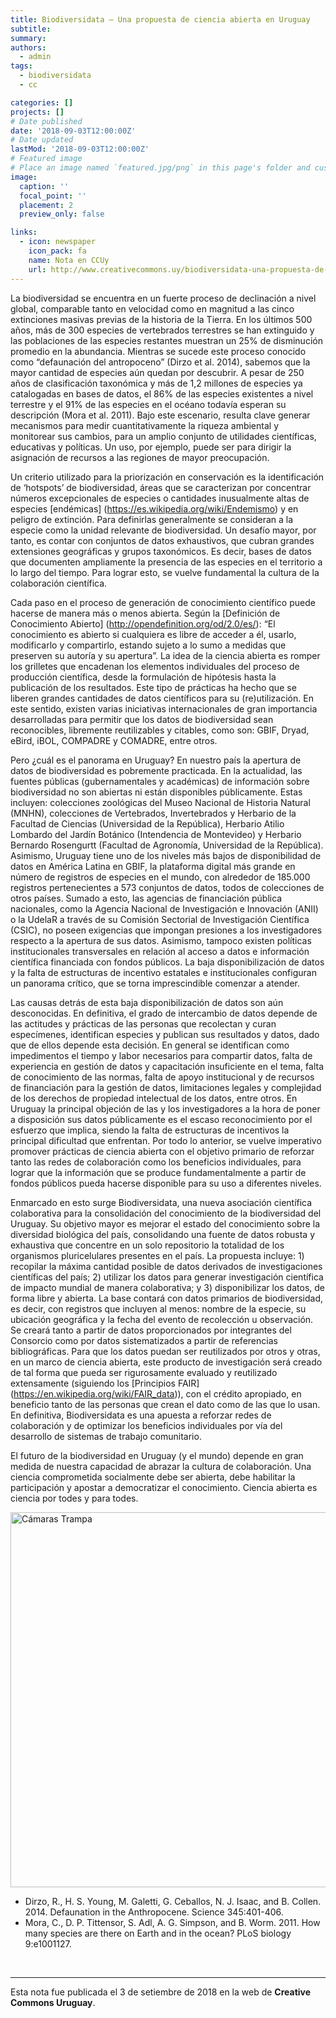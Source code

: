 ```yaml
---
title: Biodiversidata – Una propuesta de ciencia abierta en Uruguay
subtitle:
summary:
authors:
  - admin
tags:
  - biodiversidata
  - cc

categories: []
projects: []
# Date published
date: '2018-09-03T12:00:00Z'
# Date updated
lastMod: '2018-09-03T12:00:00Z'
# Featured image
# Place an image named `featured.jpg/png` in this page's folder and customize its options here.
image:
  caption: ''
  focal_point: ''
  placement: 2
  preview_only: false

links:
  - icon: newspaper
    icon_pack: fa
    name: Nota en CCUy
    url: http://www.creativecommons.uy/biodiversidata-una-propuesta-de-ciencia-abierta-en-uruguay/
---
```


La biodiversidad se encuentra en un fuerte proceso de declinación a nivel global, comparable tanto en velocidad como en magnitud a las cinco extinciones masivas previas de la historia de la Tierra. En los últimos 500 años, más de 300 especies de vertebrados terrestres se han extinguido y las poblaciones de las especies restantes muestran un 25% de disminución promedio en la abundancia. Mientras se sucede este proceso conocido como “defaunación del antropoceno” (Dirzo et al. 2014), sabemos que la mayor cantidad de especies aún quedan por descubrir. A pesar de 250 años de clasificación taxonómica y más de 1,2 millones de especies ya catalogadas en bases de datos, el 86% de las especies existentes a nivel terrestre y el 91% de las especies en el océano todavía esperan su descripción (Mora et al. 2011). Bajo este escenario, resulta clave generar mecanismos para medir cuantitativamente la riqueza ambiental y monitorear sus cambios, para un amplio conjunto de utilidades científicas, educativas y políticas. Un uso, por ejemplo, puede ser para dirigir la asignación de recursos a las regiones de mayor preocupación.

Un criterio utilizado para la priorización en conservación es la identificación de ‘hotspots’ de biodiversidad, áreas que se caracterizan por concentrar números excepcionales de especies o cantidades inusualmente altas de especies [endémicas] (https://es.wikipedia.org/wiki/Endemismo) y en peligro de extinción. Para definirlas generalmente se consideran a la especie como la unidad relevante de biodiversidad. Un desafío mayor, por tanto, es contar con conjuntos de datos exhaustivos, que cubran grandes extensiones geográficas y grupos taxonómicos. Es decir, bases de datos que documenten ampliamente la presencia de las especies en el territorio a lo largo del tiempo. Para lograr esto, se vuelve fundamental la cultura de la colaboración científica.

Cada paso en el proceso de generación de conocimiento científico puede hacerse de manera más o menos abierta. Según la [Definición de Conocimiento Abierto] (http://opendefinition.org/od/2.0/es/): “El conocimiento es abierto si cualquiera es libre de acceder a él, usarlo, modificarlo y compartirlo, estando sujeto a lo sumo a medidas que preserven su autoría y su apertura”. La idea de la ciencia abierta es romper los grilletes que encadenan los elementos individuales del proceso de producción científica, desde la formulación de hipótesis hasta la publicación de los resultados. Este tipo de prácticas ha hecho que se liberen grandes cantidades de datos científicos para su (re)utilización. En este sentido, existen varias iniciativas internacionales de gran importancia desarrolladas para permitir que los datos de biodiversidad sean reconocibles, libremente reutilizables y citables, como son: GBIF, Dryad, eBird, iBOL, COMPADRE y COMADRE, entre otros.

Pero ¿cuál es el panorama en Uruguay? En nuestro país la apertura de datos de biodiversidad es pobremente practicada. En la actualidad, las fuentes públicas (gubernamentales y académicas) de información sobre biodiversidad no son abiertas ni están disponibles públicamente. Estas incluyen: colecciones zoológicas del Museo Nacional de Historia Natural (MNHN), colecciones de Vertebrados, Invertebrados y Herbario de la Facultad de Ciencias (Universidad de la República), Herbario Atilio Lombardo del Jardín Botánico (Intendencia de Montevideo) y Herbario Bernardo Rosengurtt (Facultad de Agronomía, Universidad de la República). Asimismo, Uruguay tiene uno de los niveles más bajos de disponibilidad de datos en América Latina en GBIF, la plataforma digital más grande en número de registros de especies en el mundo, con alrededor de 185.000 registros pertenecientes a 573 conjuntos de datos, todos de colecciones de otros países. Sumado a esto, las agencias de financiación pública nacionales, como la Agencia Nacional de Investigación e Innovación (ANII) o la UdelaR a través de su Comisión Sectorial de Investigación Científica (CSIC), no poseen exigencias que impongan presiones a los investigadores respecto a la apertura de sus datos. Asimismo, tampoco existen políticas institucionales transversales en relación al acceso a datos e información científica financiada con fondos públicos. La baja disponibilización de datos y la falta de estructuras de incentivo estatales e institucionales configuran un panorama crítico, que se torna imprescindible comenzar a atender.

Las causas detrás de esta baja disponibilización de datos son aún desconocidas. En definitiva, el grado de intercambio de datos depende de las actitudes y prácticas de las personas que recolectan y curan especímenes, identifican especies y publican sus resultados y datos, dado que de ellos depende esta decisión. En general se identifican como impedimentos el tiempo y labor necesarios para compartir datos, falta de experiencia en gestión de datos y capacitación insuficiente en el tema, falta de conocimiento de las normas, falta de apoyo institucional y de recursos de financiación para la gestión de datos, limitaciones legales y complejidad de los derechos de propiedad intelectual de los datos, entre otros. En Uruguay la principal objeción de las y los investigadores a la hora de poner a disposición sus datos públicamente es el escaso reconocimiento por el esfuerzo que implica, siendo la falta de estructuras de incentivos la principal dificultad que enfrentan. Por todo lo anterior, se vuelve imperativo promover prácticas de ciencia abierta con el objetivo primario de reforzar tanto las redes de colaboración como los beneficios individuales, para lograr que la información que se produce fundamentalmente a partir de fondos públicos pueda hacerse disponible para su uso a diferentes niveles.

Enmarcado en esto surge Biodiversidata, una nueva asociación científica colaborativa para la consolidación del conocimiento de la biodiversidad del Uruguay. Su objetivo mayor es mejorar el estado del conocimiento sobre la diversidad biológica del país, consolidando una fuente de datos robusta y exhaustiva que concentre en un solo repositorio la totalidad de los organismos pluricelulares presentes en el país. La propuesta incluye: 1) recopilar la máxima cantidad posible de datos derivados de investigaciones científicas del país; 2) utilizar los datos para generar investigación científica de impacto mundial de manera colaborativa; y 3) disponibilizar los datos, de forma libre y abierta. La base contará con datos primarios de biodiversidad, es decir, con registros que incluyen al menos: nombre de la especie, su ubicación geográfica y la fecha del evento de recolección u observación. Se creará tanto a partir de datos proporcionados por integrantes del Consorcio como por datos sistematizados a partir de referencias bibliográficas. Para que los datos puedan ser reutilizados por otros y otras, en un marco de ciencia abierta, este producto de investigación será creado de tal forma que pueda ser rigurosamente evaluado y reutilizado extensamente (siguiendo los [Principios FAIR] (https://en.wikipedia.org/wiki/FAIR_data)), con el crédito apropiado, en beneficio tanto de las personas que crean el dato como de las que lo usan. En definitiva, Biodiversidata es una apuesta a reforzar redes de colaboración y de optimizar los beneficios individuales por vía del desarrollo de sistemas de trabajo comunitario.

El futuro de la biodiversidad en Uruguay (y el mundo) depende en gran medida de nuestra capacidad de abrazar la cultura de colaboración. Una ciencia comprometida socialmente debe ser abierta, debe habilitar la participación y apostar a democratizar el conocimiento. Ciencia abierta es ciencia por todes y para todes.

<a data-flickr-embed="true" data-header="true" data-footer="true"  href="https://www.flickr.com/photos/julana/albums/72157659145111845" title="Cámaras Trampa"><img src="https://live.staticflickr.com/704/21546947209_e3773a84e5_c.jpg" width="800" height="600" alt="Cámaras Trampa"></a><script async src="//embedr.flickr.com/assets/client-code.js" charset="utf-8"></script>

* Dirzo, R., H. S. Young, M. Galetti, G. Ceballos, N. J. Isaac, and B. Collen. 2014. Defaunation in the Anthropocene. Science 345:401-406.
* Mora, C., D. P. Tittensor, S. Adl, A. G. Simpson, and B. Worm. 2011. How many species are there on Earth and in the ocean? PLoS biology 9:e1001127.

<br>

---

Esta nota fue publicada el 3 de setiembre de 2018 en la web de **Creative Commons Uruguay**.
